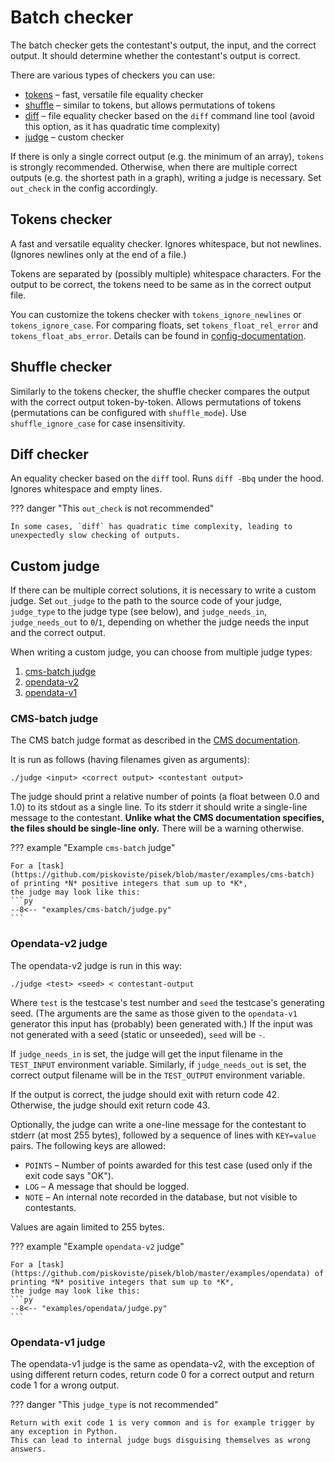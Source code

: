 # Batch checker

The batch checker gets the contestant's output, the input, and the correct output.
It should determine whether the contestant's output is correct.

There are various types of checkers you can use:

- [tokens](#tokens-checker) – fast, versatile file equality checker
- [shuffle](#shuffle-checker) – similar to tokens, but allows permutations of tokens
- [diff](#diff-checker) – file equality checker based on the `diff` command line tool (avoid this option, as it has quadratic time complexity)
- [judge](#custom-judge) – custom checker

If there is only a single correct output (e.g. the minimum of an array), `tokens` is strongly recommended.
Otherwise, when there are multiple correct outputs (e.g. the shortest path in a graph),
writing a judge is necessary. Set `out_check` in the config accordingly.

## Tokens checker

A fast and versatile equality checker. Ignores whitespace, but not newlines.
(Ignores newlines only at the end of a file.)

Tokens are separated by (possibly multiple) whitespace characters.
For the output to be correct, the tokens need to be same as in the correct output file.

You can customize the tokens checker with `tokens_ignore_newlines` or `tokens_ignore_case`.
For comparing floats, set `tokens_float_rel_error` and `tokens_float_abs_error`.
Details can be found in [config-documentation](../config-docs.md).

## Shuffle checker

Similarly to the tokens checker, the shuffle checker compares the output with the correct output token-by-token.
Allows permutations of tokens (permutations can be configured with `shuffle_mode`).
Use `shuffle_ignore_case` for case insensitivity.

## Diff checker

An equality checker based on the `diff` tool. Runs `diff -Bbq` under the hood.
Ignores whitespace and empty lines.

??? danger "This `out_check` is not recommended"

    In some cases, `diff` has quadratic time complexity, leading to unexpectedly slow checking of outputs.

## Custom judge

If there can be multiple correct solutions, it is necessary to write a custom judge.
Set `out_judge` to the path to the source code of your judge, `judge_type` to the judge type (see below),
and `judge_needs_in`, `judge_needs_out` to `0`/`1`, depending on whether the judge needs the input and the correct output.

When writing a custom judge, you can choose from multiple judge types:

1. [cms-batch judge](#cms-batch-judge)
2. [opendata-v2](#opendata-v2-judge)
3. [opendata-v1](#opendata-v1-judge)

### CMS-batch judge

The CMS batch judge format as described in the [CMS documentation](https://cms.readthedocs.io/en/v1.4/Task%20types.html?highlight=Manager#checker).

It is run as follows (having filenames given as arguments):
```
./judge <input> <correct output> <contestant output>
```

The judge should print a relative number of points (a float between 0.0 and 1.0) to its stdout as a single line.
To its stderr it should write a single-line message to the contestant.
**Unlike what the CMS documentation specifies, the files should be single-line only.**
There will be a warning otherwise.

??? example "Example `cms-batch` judge"

	For a [task](https://github.com/piskoviste/pisek/blob/master/examples/cms-batch) of printing *N* positive integers that sum up to *K*,
	the judge may look like this:
    ```py
    --8<-- "examples/cms-batch/judge.py"
    ```

### Opendata-v2 judge

The opendata-v2 judge is run in this way:
```
./judge <test> <seed> < contestant-output
```
Where `test` is the testcase's test number and `seed` the testcase's generating seed.
(The arguments are the same as those given to the `opendata-v1` generator
this input has (probably) been generated with.)
If the input was not generated with a seed (static or unseeded), `seed` will be `-`.

If `judge_needs_in` is set, the judge will get the input filename in the `TEST_INPUT`
environment variable. Similarly, if `judge_needs_out` is set, the correct output
filename will be in the `TEST_OUTPUT` environment variable.

If the output is correct, the judge should exit with return code 42.
Otherwise, the judge should exit return code 43.

Optionally, the judge can write a one-line message for the contestant
to stderr (at most 255 bytes), followed by a sequence of lines with `KEY=value` pairs.
The following keys are allowed:

- `POINTS` – Number of points awarded for this test case (used only if the exit code says "OK").
- `LOG` – A message that should be logged.
- `NOTE` – An internal note recorded in the database, but not visible to contestants.

Values are again limited to 255 bytes.

??? example "Example `opendata-v2` judge"

	For a [task](https://github.com/piskoviste/pisek/blob/master/examples/opendata) of printing *N* positive integers that sum up to *K*,
	the judge may look like this:
    ```py
    --8<-- "examples/opendata/judge.py"
    ```


### Opendata-v1 judge

The opendata-v1 judge is the same as opendata-v2, with the exception of using different
return codes, return code 0 for a correct output and return code 1 for a wrong output.

??? danger "This `judge_type` is not recommended"

    Return with exit code 1 is very common and is for example trigger by any exception in Python.
    This can lead to internal judge bugs disguising themselves as wrong answers.
